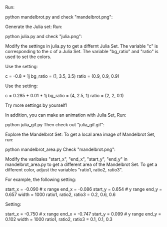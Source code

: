 Run:

python mandelbrot.py
and check "mandelbrot.png":


Generate the Julia set:
Run:

python julia.py
and check "julia.png":


Modify the settings in julia.py to get a differnt Julia Set. The variable "c" is corresponding to the c of a Julia Set. The variable "bg_ratio" and "ratio" is used to set the colors.

Use the setting:

c = -0.8 * 1j
bg_ratio = (1, 3.5, 3.5)
ratio = (0.9, 0.9, 0.9)

Use the setting:

c = 0.285 + 0.01 * 1j
bg_ratio = (4, 2.5, 1)
ratio = (2, 2, 0.1)

Try more settings by yourself!

In addition, you can make an animation with Julia Set, Run:

python julia_gif.py
Then check out "julia_gif.gif":


Explore the Mandelbrot Set:
To get a local area image of Mandelbrot Set, run:

python mandelbrot_area.py
Check "mandelbrot.png":

Modify the varibales "start_x", "end_x", "start_y", "end_y" in mandelbrot_area.py to get a different area of the Mandelbrot Set. To get a different color, adjust the variables "ratio1, ratio2, ratio3".

For example, the following setting:

start_x = -0.090  # x range
end_x = -0.086
start_y = 0.654  # y range
end_y = 0.657
width = 1000
ratio1, ratio2, ratio3 = 0.2, 0.6, 0.6

Setting:

start_x = -0.750  # x range
end_x = -0.747
start_y = 0.099  # y range
end_y = 0.102
width = 1000
ratio1, ratio2, ratio3 = 0.1, 0.1, 0.3